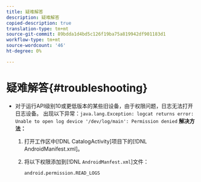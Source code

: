 ```yaml
---
title: 疑难解答
description: 疑难解答
copied-description: true
translation-type: tm+mt
source-git-commit: 89bdda1d4bd5c126f19ba75a819942df901183d1
workflow-type: tm+mt
source-wordcount: '46'
ht-degree: 0%

---
```



# 疑难解答{#troubleshooting}

* 对于运行API级别10或更低版本的某些旧设备，由于权限问题，日志无法打开日志设备。 出现以下异常：`java.lang.Exception: logcat returns error: Unable to open log device '/dev/log/main': Permission denied` **解决方法：**

   1. 打开工作区中[!DNL CatalogActivity]项目下的[!DNL AndroidManifest.xml]。

   1. 将以下权限添加到[!DNL `AndroidManfest.xml`]文件：

      ```
      android.permission.READ_LOGS
      ```
